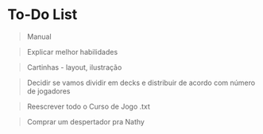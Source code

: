 # To-Do List

> Manual

> Explicar melhor habilidades

> Cartinhas - layout, ilustração

> Decidir se vamos dividir em decks e distribuir de acordo com número de jogadores

> Reescrever todo o Curso de Jogo .txt

> Comprar um despertador pra Nathy